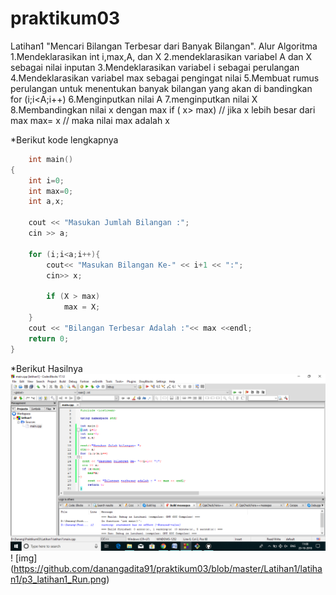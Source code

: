# praktikum03

Latihan1 "Mencari Bilangan Terbesar dari Banyak Bilangan".
Alur Algoritma
1.Mendeklarasikan int i,max,A, dan X
2.mendeklarasikan variabel A dan X sebagai nilai inputan
3.Mendeklarasikan variabel i sebagai perulangan
4.Mendeklarasikan variabel max sebagai pengingat nilai
5.Membuat rumus perulangan untuk menentukan banyak bilangan yang akan di bandingkan
for (i;i<A;i++)
6.Menginputkan nilai A
7.menginputkan nilai X
8.Membandingkan nilai x dengan max
	if ( x> max) // jika x lebih besar dari max
    	max= x   // maka nilai max adalah x

*Berikut kode lengkapnya

```c++
	int main()
{
    int i=0;
    int max=0;
    int a,x;

    cout << "Masukan Jumlah Bilangan :";
    cin >> a;

    for (i;i<a;i++){
        cout<< "Masukan Bilangan Ke-" << i+1 << ":";
        cin>> x;

        if (X > max)
            max = X;
    }
    cout << "Bilangan Terbesar Adalah :"<< max <<endl;
    return 0;
}
```

*Berikut Hasilnya
![img](https://raw.githubusercontent.com/danangadita91/praktikum03/master/Latihan1/latihan1/P3_Latihan1_CB.png)
! [img] (https://github.com/danangadita91/praktikum03/blob/master/Latihan1/latihan1/p3_latihan1_Run.png)
